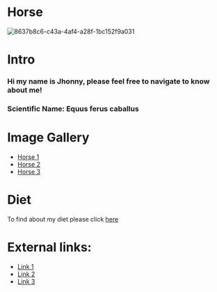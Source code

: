 # Horse

![8637b8c6-c43a-4af4-a28f-1bc152f9a031](https://github.com/user-attachments/assets/a69c5bf9-4e7f-462b-8a2b-0dcc56ee441d)

<h1> Intro </h1>
<h3> Hi my name is Jhonny, please feel free to navigate to know about me! </h3>
<h3> Scientific Name: Equus ferus caballus</h3>

<h1> Image Gallery</h1> 

 - [Horse 1](https://awesomeopensource.com/project/elangosundar/awesome-README-templates)
 - [Horse 2](https://github.com/matiassingers/awesome-readme)
 - [Horse 3](https://bulldogjob.com/news/449-how-to-write-a-good-readme-for-your-github-project)

# Diet 

To find about my diet please click [here](./diet.md)

<h1>External links:</h1>

- [Link 1](https://horseandcountry.tv/what-do-horses-eat#:~:text=A%20horse%20should%20typically%20eat,will%20consume%20around%2011kg%20daily)
- [Link 2](https://spana.org/blog/what-do-horses-eat)
- [Link 3](https://www.thesprucepets.com/what-horses-eat-that-keep-them-healthy-1886504)
